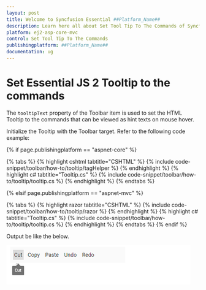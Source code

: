 ```yaml
---
layout: post
title: Welcome to Syncfusion Essential ##Platform_Name##
description: Learn here all about Set Tool Tip To The Commands of Syncfusion Essential ##Platform_Name## widgets based on HTML5 and jQuery.
platform: ej2-asp-core-mvc
control: Set Tool Tip To The Commands
publishingplatform: ##Platform_Name##
documentation: ug
---
```



# Set Essential JS 2 Tooltip to the commands

The `tooltipText` property of the Toolbar item is used to set the HTML Tooltip to the commands that can be viewed as hint texts on mouse hover.

Initialize the Tooltip with the Toolbar target. Refer to the following code example:

{% if page.publishingplatform == "aspnet-core" %}

{% tabs %}
{% highlight cshtml tabtitle="CSHTML" %}
{% include code-snippet/toolbar/how-to/tooltip/tagHelper %}
{% endhighlight %}
{% highlight c# tabtitle="Tooltip.cs" %}
{% include code-snippet/toolbar/how-to/tooltip/tooltip.cs %}
{% endhighlight %}
{% endtabs %}

{% elsif page.publishingplatform == "aspnet-mvc" %}

{% tabs %}
{% highlight razor tabtitle="CSHTML" %}
{% include code-snippet/toolbar/how-to/tooltip/razor %}
{% endhighlight %}
{% highlight c# tabtitle="Tooltip.cs" %}
{% include code-snippet/toolbar/how-to/tooltip/tooltip.cs %}
{% endhighlight %}
{% endtabs %}
{% endif %}



Output be like the below.

![Alt text](../images/toolbar_tooltip.PNG)